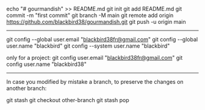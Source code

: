 echo "# gourmandish" >> README.md
git init
git add README.md
git commit -m "first commit"
git branch -M main
git remote add origin https://github.com/blackbird38/gourmandish.git
git push -u origin main

---

git config --global user.email "blackbird38fr@gmail.com"
git config --global user.name "blackbird"
git config --system user.name "blackbird"

only for a project:
git config user.email "blackbird38fr@gmail.com"
git config user.name "blackbird38"

---

In case you modified by mistake a branch, to preserve the changes on another branch:

git stash
git checkout other-branch
git stash pop
